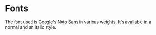 # Fonts

The font used is Google's Noto Sans in various weights. It's available in a normal and an italic style.
